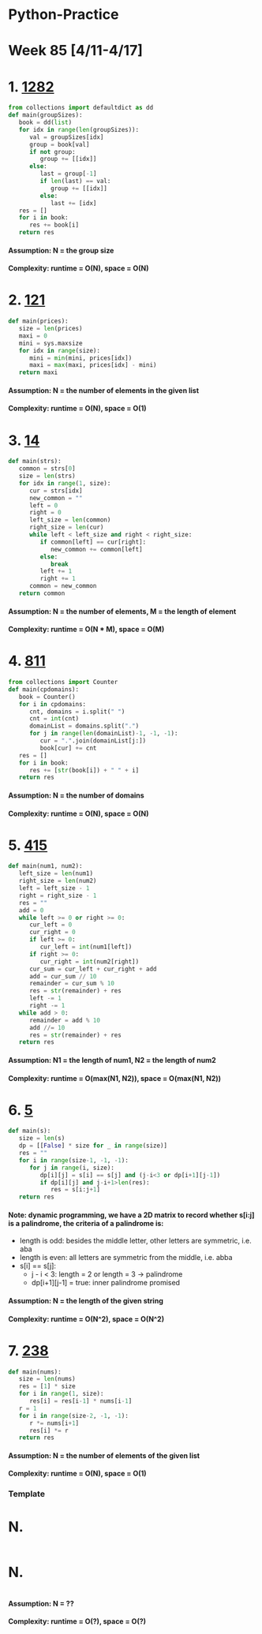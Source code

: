# Python-Practice

# Week 85 [4/11-4/17]

# 1. [1282](https://leetcode.com/problems/group-the-people-given-the-group-size-they-belong-to/)
```python
from collections import defaultdict as dd
def main(groupSizes):
   book = dd(list)
   for idx in range(len(groupSizes)):
      val = groupSizes[idx]
      group = book[val]
      if not group:
         group += [[idx]]
      else:
         last = group[-1]
         if len(last) == val:
            group += [[idx]]
         else:
            last += [idx]
   res = []
   for i in book:
      res += book[i]
   return res
```
#### Assumption: N = the group size
#### Complexity: runtime = O(N), space = O(N)

# 2. [121](https://leetcode.com/problems/best-time-to-buy-and-sell-stock/)
```python
def main(prices):
   size = len(prices)
   maxi = 0
   mini = sys.maxsize
   for idx in range(size):
      mini = min(mini, prices[idx])
      maxi = max(maxi, prices[idx] - mini)
   return maxi
```
#### Assumption: N = the number of elements in the given list
#### Complexity: runtime = O(N), space = O(1)

# 3. [14](https://leetcode.com/problems/longest-common-prefix/)
```python
def main(strs):
   common = strs[0]
   size = len(strs)
   for idx in range(1, size):
      cur = strs[idx]
      new_common = ""
      left = 0
      right = 0
      left_size = len(common)
      right_size = len(cur)
      while left < left_size and right < right_size:
         if common[left] == cur[right]:
            new_common += common[left]
         else:
            break
         left += 1
         right += 1
      common = new_common
   return common
```
#### Assumption: N = the number of elements, M = the length of element
#### Complexity: runtime = O(N * M), space = O(M)

# 4. [811](https://leetcode.com/problems/subdomain-visit-count/)
```python
from collections import Counter
def main(cpdomains):
   book = Counter()
   for i in cpdomains:
      cnt, domains = i.split(" ")
      cnt = int(cnt)
      domainList = domains.split(".")
      for j in range(len(domainList)-1, -1, -1):
         cur = ".".join(domainList[j:])
         book[cur] += cnt
   res = []
   for i in book:
      res += [str(book[i]) + " " + i]
   return res
```
#### Assumption: N = the number of domains
#### Complexity: runtime = O(N), space = O(N)

# 5. [415](https://leetcode.com/problems/add-strings/)
```python
def main(num1, num2):
   left_size = len(num1)
   right_size = len(num2)
   left = left_size - 1
   right = right_size - 1
   res = ""
   add = 0
   while left >= 0 or right >= 0:
      cur_left = 0
      cur_right = 0
      if left >= 0:
         cur_left = int(num1[left])
      if right >= 0:
         cur_right = int(num2[right])
      cur_sum = cur_left + cur_right + add
      add = cur_sum // 10
      remainder = cur_sum % 10
      res = str(remainder) + res
      left -= 1
      right -= 1
   while add > 0:
      remainder = add % 10
      add //= 10
      res = str(remainder) + res
   return res
```
#### Assumption: N1 = the length of num1, N2 = the length of num2
#### Complexity: runtime = O(max(N1, N2)), space = O(max(N1, N2))

# 6. [5](https://leetcode.com/problems/longest-palindromic-substring/)
```python
def main(s):
   size = len(s)
   dp = [[False] * size for _ in range(size)]
   res = ""
   for i in range(size-1, -1, -1):
      for j in range(i, size):
         dp[i][j] = s[i] == s[j] and (j-i<3 or dp[i+1][j-1])
         if dp[i][j] and j-i+1>len(res):
            res = s[i:j+1]
   return res
```
#### Note: dynamic programming, we have a 2D matrix to record whether s[i:j] is a palindrome, the criteria of a palindrome is:
- length is odd: besides the middle letter, other letters are symmetric, i.e. aba
- length is even: all letters are symmetric from the middle, i.e. abba
- s[i] == s[j]:
  - j - i < 3: length = 2 or length = 3 -> palindrome
  - dp[i+1][j-1] = true: inner palindrome promised
#### Assumption: N = the length of the given string
#### Complexity: runtime = O(N^2), space = O(N^2)

# 7. [238](https://leetcode.com/problems/product-of-array-except-self/)
```python
def main(nums):
   size = len(nums)
   res = [1] * size
   for i in range(1, size):
      res[i] = res[i-1] * nums[i-1]
   r = 1
   for i in range(size-2, -1, -1):
      r *= nums[i+1]
      res[i] *= r
   return res
```
#### Assumption: N = the number of elements of the given list
#### Complexity: runtime = O(N), space = O(1)

### Template
# N. []()
```sql
```

# N. []()
```python
```
#### Assumption: N = ??
#### Complexity: runtime = O(?), space = O(?)
